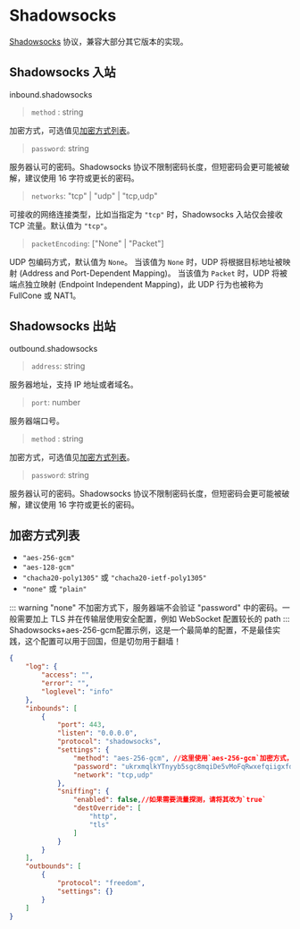 # Shadowsocks

[Shadowsocks](https://shadowsocks.org) 协议，兼容大部分其它版本的实现。

## Shadowsocks 入站

inbound.shadowsocks

> `method` : string

加密方式，可选值见[加密方式列表](#加密方式列表)。

> `password`: string

服务器认可的密码。Shadowsocks 协议不限制密码长度，但短密码会更可能被破解，建议使用 16 字符或更长的密码。

> `networks`: "tcp" | "udp" | "tcp,udp"

可接收的网络连接类型，比如当指定为 `"tcp"` 时，Shadowsocks 入站仅会接收 TCP 流量。默认值为 `"tcp"`。

> `packetEncoding`:  \["None" | "Packet"\]

UDP 包编码方式，默认值为 `None`。
当该值为 `None` 时，UDP 将根据目标地址被映射 (Address and Port-Dependent Mapping)。
当该值为 `Packet` 时，UDP 将被端点独立映射 (Endpoint Independent Mapping)，此 UDP 行为也被称为 FullCone 或 NAT1。

## Shadowsocks 出站

outbound.shadowsocks

> `address`: string

服务器地址，支持 IP 地址或者域名。

> `port`: number

服务器端口号。

> `method` : string

加密方式，可选值见[加密方式列表](#加密方式列表)。

> `password`: string

服务器认可的密码。Shadowsocks 协议不限制密码长度，但短密码会更可能被破解，建议使用 16 字符或更长的密码。

## 加密方式列表

* `"aes-256-gcm"`
* `"aes-128-gcm"`
* `"chacha20-poly1305"` 或 `"chacha20-ietf-poly1305"`
* `"none"` 或 `"plain"`

::: warning
"none" 不加密方式下，服务器端不会验证 "password" 中的密码。一般需要加上 TLS 并在传输层使用安全配置，例如 WebSocket 配置较长的 path
:::
Shadowsocks+aes-256-gcm配置示例，这是一个最简单的配置，不是最佳实践，这个配置可以用于回国，但是切勿用于翻墙！
```json
{
    "log": {
        "access": "",
        "error": "",
        "loglevel": "info"
    },
    "inbounds": [
        {
            "port": 443,
            "listen": "0.0.0.0",
            "protocol": "shadowsocks",
            "settings": {
                "method": "aes-256-gcm", //这里使用`aes-256-gcm`加密方式，如果你的CPU不带aes加密指令集也可以使用`"chacha20-poly1305"` 或 `"chacha20-ietf-poly1305"`
                "password": "ukrxmqlkYTnyyb5sgc8mqiDe5vMoFqRwxefqiigxfdzgigLASE=", //更改这里的密码，让它变得更加复杂
                "network": "tcp,udp"
            },
            "sniffing": {
                "enabled": false,//如果需要流量探测，请将其改为`true`
                "destOverride": [
                    "http",
                    "tls"
                ]
            }
        }
    ],
    "outbounds": [
        {
            "protocol": "freedom",
            "settings": {}
        }
    ]
}
```
